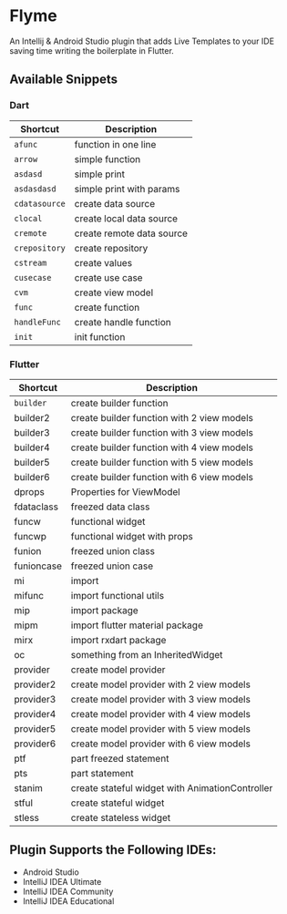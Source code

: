 # Flyme

An Intellij & Android Studio plugin that adds Live Templates to your IDE saving time writing the boilerplate in Flutter.

## Available Snippets

### Dart

| Shortcut      | Description               |
| ------------- | ------------------------- |
| `afunc`       | function in one line      |
| `arrow`       | simple function           |
| `asdasd`      | simple print              |
| `asdasdasd`   | simple print with params  |
| `cdatasource` | create data source        |
| `clocal`      | create local data source  |
| `cremote`     | create remote data source |
| `crepository` | create repository         |
| `cstream`     | create values             |
| `cusecase`    | create use case           |
| `cvm`         | create view model         |
| `func`        | create function           |
| `handleFunc`  | create handle function    |
| `init`        | init function             |

### Flutter

| Shortcut   | Description                                     |
| ---------- | ----------------------------------------------- |
| `builder`  | create builder function                         |
| builder2   | create builder function with 2 view models      |
| builder3   | create builder function with 3 view models      |
| builder4   | create builder function with 4 view models      |
| builder5   | create builder function with 5 view models      |
| builder6   | create builder function with 6 view models      |
| dprops     | Properties for ViewModel                        |
| fdataclass | freezed data class                              |
| funcw      | functional widget                               |
| funcwp     | functional widget with props                    |
| funion     | freezed union class                             |
| funioncase | freezed union case                              |
| mi         | import                                          |
| mifunc     | import functional utils                         |
| mip        | import package                                  |
| mipm       | import flutter material package                 |
| mirx       | import rxdart package                           |
| oc         | something from an InheritedWidget               |
| provider   | create model provider                           |
| provider2  | create model provider with 2 view models        |
| provider3  | create model provider with 3 view models        |
| provider4  | create model provider with 4 view models        |
| provider5  | create model provider with 5 view models        |
| provider6  | create model provider with 6 view models        |
| ptf        | part freezed statement                          |
| pts        | part statement                                  |
| stanim     | create stateful widget with AnimationController |
| stful      | create stateful widget                          |
| stless     | create stateless widget                         |



## Plugin Supports the Following IDEs:

- Android Studio
- IntelliJ IDEA Ultimate
- IntelliJ IDEA Community
- IntelliJ IDEA Educational

